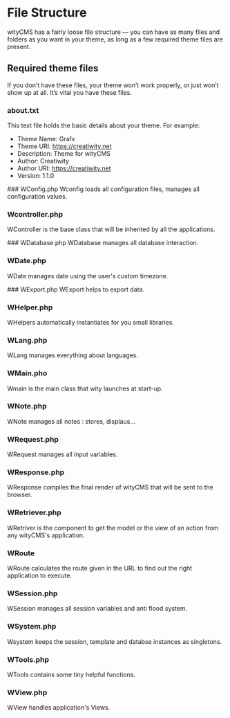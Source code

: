 # File Structure

wityCMS has a fairly loose file structure — you can have as many files and folders as you want in your theme, as long as a few required theme files are present.

## Required theme files
If you don’t have these files, your theme won’t work properly, or just won’t show up at all. It’s vital you have these files.

### about.txt
This text file holds the basic details about your theme. For example:

* Theme Name: Grafx
* Theme URI: https://creatiwity.net
* Description: Theme for wityCMS
* Author: Creatiwity
* Author URI: https://creatiwity.net
* Version: 1.1.0


### WConfig.php
Wconfig loads all configuration files, manages all configuration values.

### Wcontroller.php
WController is the base class that will be inherited by all the applications.

### WDatabase.php
WDatabase manages all database interaction.

### WDate.php
WDate manages date using the user's custom timezone.

### WExport.php
WExport helps to export data.

### WHelper.php
WHelpers automatically instantiates for you small libraries.

### WLang.php
WLang manages everything about languages.

### WMain.pho
Wmain is the main class that wity launches at start-up.

### WNote.php
WNote manages all notes : stores, displaus...

### WRequest.php
WRequest manages all input variables.

### WResponse.php
WResponse compiles the final render of wityCMS that will be sent to the browser.

### WRetriever.php
WRetriver is the component to get the model or the view of an action from any wityCMS's application.

### WRoute
WRoute calculates the route given in the URL to find out the right application to execute.

### WSession.php
WSession manages all session variables and anti flood system.

### WSystem.php
Wsystem keeps the session, template and databse instances as singletons.

### WTools.php
WTools contains some tiny helpful functions.

### WView.php
WView handles application's Views.

